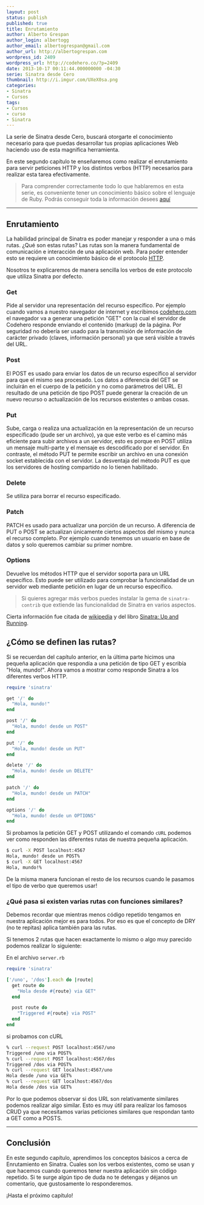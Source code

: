 ```yaml
---
layout: post
status: publish
published: true
title: Enrutamiento
author: Alberto Grespan
author_login: albertogg
author_email: albertogrespan@gmail.com
author_url: http://albertogrespan.com
wordpress_id: 2409
wordpress_url: http://codehero.co/?p=2409
date: 2013-10-17 00:11:44.000000000 -04:30
serie: Sinatra desde Cero
thumbnail: http://i.imgur.com/UXeX0sa.png
categories:
- Sinatra
- Cursos
tags:
- Cursos
- curso
- Sinatra
---
```

<p>La serie de Sinatra desde Cero, buscará otorgarte el conocimiento necesario para que puedas desarrollar tus propias aplicaciones Web haciendo uso de esta magnifica herramienta.</p>

<p>En este segundo capítulo te enseñaremos como realizar el enrutamiento para servir peticiones HTTP y los distintos verbos (HTTP) necesarios para realizar esta tarea efectivamente.</p>

<blockquote>
  <p>Para comprender correctamente todo lo que hablaremos en esta serie, es conveniente tener un conocimiento básico sobre el lenguaje de Ruby. Podrás conseguir toda la información desees <a href="http://codehero.co/category/tutoriales/ruby/">aquí</a></p>
</blockquote>

<hr />

<h2>Enrutamiento</h2>

<p>La habilidad principal de Sinatra es poder manejar y responder a una o más rutas. ¿Qué son estas rutas? Las rutas son la manera fundamental de comunicación e interacción de una aplicación web. Para poder entender esto se requiere un conocimiento básico de el protocolo <a href="http://es.wikipedia.org/wiki/Hypertext_Transfer_Protocol">HTTP</a>.</p>

<p>Nosotros te explicaremos de manera sencilla los verbos de este protocolo que utiliza Sinatra por defecto.</p>

<h3>Get</h3>

<p>Pide al servidor una representación del recurso específico. Por ejemplo cuando vamos a nuestro navegador de internet y escribimos <a href="http://codehero.com">codehero.com</a> el navegador va a generar una petición "GET" con la cual el servidor de Codehero responde enviando el contenido (markup) de la página. Por seguridad no debería ser usado para la transmisión de información de carácter privado (claves, información personal) ya que será visible a través del URL.</p>

<h3>Post</h3>

<p>El POST es usado para enviar los datos de un recurso específico al servidor para que el mismo sea procesado. Los datos a diferencia del GET se incluirán en el cuerpo de la petición y no como parámetros del URL. El resultado de una petición de tipo POST puede generar la creación de un nuevo recurso o actualización de los recursos existentes o ambas cosas.</p>

<h3>Put</h3>

<p>Sube, carga o realiza una actualización en la representación de un recurso especificado (pude ser un archivo), ya que este verbo es el camino más eficiente para subir archivos a un servidor, esto es porque en POST utiliza un mensaje multi-parte y el mensaje es descodificado por el servidor. En contraste, el método PUT te permite escribir un archivo en una conexión socket establecida con el servidor. La desventaja del método PUT es que los servidores de hosting compartido no lo tienen habilitado.</p>

<h3>Delete</h3>

<p>Se utiliza para borrar el recurso especificado.</p>

<h3>Patch</h3>

<p>PATCH es usado para actualizar una porción de un recurso. A diferencia de PUT o POST se actualizan únicamente ciertos aspectos del mismo y nunca el recurso completo. Por ejemplo cuando tenemos un usuario en base de datos y solo queremos cambiar su primer nombre.</p>

<h3>Options</h3>

<p>Devuelve los métodos HTTP que el servidor soporta para un URL específico. Esto puede ser utilizado para comprobar la funcionalidad de un servidor web mediante petición en lugar de un recurso específico.</p>

<blockquote>
  <p>Si quieres agregar más verbos puedes instalar la gema de <code>sinatra-contrib</code> que extiende las funcionalidad de Sinatra en varios aspectos.</p>
</blockquote>

<p>Cierta información fue citada de <a href="http://es.wikipedia.org/wiki/Hypertext_Transfer_Protocol">wikipedia</a> y del libro <a href="http://shop.oreilly.com/product/0636920019664.do?sortby=publicationDate">Sinatra: Up and Running</a>.</p>

<h2>¿Cómo se definen las rutas?</h2>

<p>Si se recuerdan del capítulo anterior, en la última parte hicimos una pequeña aplicación que respondía a una petición de tipo GET y escribía "Hola, mundo!". Ahora vamos a mostrar como responde Sinatra a los diferentes verbos HTTP.</p>

```ruby
require 'sinatra'

get '/' do
  "Hola, mundo!"
end

post '/' do
  "Hola, mundo! desde un POST"
end

put '/' do
  "Hola, mundo! desde un PUT"
end

delete '/' do
  "Hola, mundo! desde un DELETE"
end

patch '/' do
  "Hola, mundo! desde un PATCH"
end

options '/' do
  "Hola, mundo! desde un OPTIONS"
end
```

<p>Si probamos la petición GET y POST utilizando el comando <code>cURL</code> podemos ver como responden las diferentes rutas de nuestra pequeña aplicación.</p>

```sh
$ curl -X POST localhost:4567
Hola, mundo! desde un POST%
$ curl -X GET localhost:4567
Hola, mundo!%
```

<p>De la misma manera funcionan el resto de los recursos cuando le pasamos el tipo de verbo que queremos usar!</p>

<h3>¿Qué pasa si existen varias rutas con funciones similares?</h3>

<p>Debemos recordar que mientras menos código repetido tengamos en nuestra aplicación mejor es para todos. Por eso es que el concepto de DRY (no te repitas) aplica también para las rutas.</p>

<p>Si tenemos 2 rutas que hacen exactamente lo mismo o algo muy parecido podemos realizar lo siguiente:</p>

<p>En el archivo <code>server.rb</code></p>

```ruby
require 'sinatra'

['/uno', '/dos'].each do |route|
  get route do
    "Hola desde #{route} via GET"
  end

  post route do
    "Triggered #{route} via POST"
  end
end
```

<p>si probamos con cURL</p>

```sh
% curl --request POST localhost:4567/uno
Triggered /uno via POST%
% curl --request POST localhost:4567/dos
Triggered /dos via POST%
% curl --request GET localhost:4567/uno
Hola desde /uno via GET%
% curl --request GET localhost:4567/dos
Hola desde /dos via GET%
```

<p>Por lo que podemos observar si dos URL son relativamente similares podemos realizar algo similar. Esto es muy útil para realizar los famosos CRUD ya que necesitamos varias peticiones similares que respondan tanto a GET como a POSTS.</p>

<hr />

<h2>Conclusión</h2>

<p>En este segundo capítulo, aprendimos los conceptos básicos a cerca de Enrutamiento en Sinatra. Cuales son los verbos existentes, como se usan y que hacemos cuando queremos tener nuestra aplicación sin código repetido. Si te surge algún tipo de duda no te detengas y déjanos un comentario, que gustosamente lo responderemos.</p>

<p>¡Hasta el próximo capítulo!</p>

